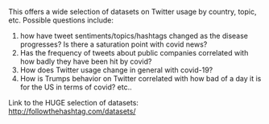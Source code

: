 This offers a wide selection of datasets on Twitter usage by country, topic, etc.
Possible questions include:
1) how have tweet sentiments/topics/hashtags changed as the disease progresses? Is there a saturation point with covid news?
2) Has the frequency of tweets about public companies correlated with how badly they have been hit by covid?
3) How does Twitter usage change in general with covid-19?
4) How is Trumps behavior on Twitter correlated with how bad of a day it is for the US in terms of covid?
etc..

Link to the HUGE selection of datasets: http://followthehashtag.com/datasets/
